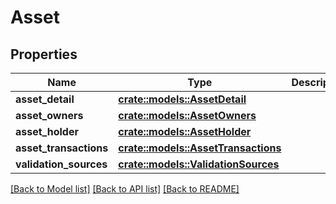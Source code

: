 # Asset

## Properties

Name | Type | Description | Notes
------------ | ------------- | ------------- | -------------
**asset_detail** | [**crate::models::AssetDetail**](AssetDetail.md) |  | 
**asset_owners** | [**crate::models::AssetOwners**](AssetOwners.md) |  | 
**asset_holder** | [**crate::models::AssetHolder**](AssetHolder.md) |  | 
**asset_transactions** | [**crate::models::AssetTransactions**](AssetTransactions.md) |  | 
**validation_sources** | [**crate::models::ValidationSources**](ValidationSources.md) |  | 

[[Back to Model list]](../README.md#documentation-for-models) [[Back to API list]](../README.md#documentation-for-api-endpoints) [[Back to README]](../README.md)


